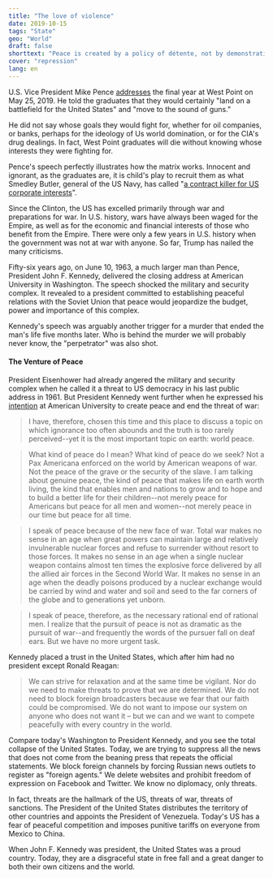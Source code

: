 ```yaml
---
title: "The love of violence"
date: 2019-10-15
tags: "State"
geo: "World"
draft: false
shorttext: "Peace is created by a policy of détente, not by demonstrating military strength."
cover: "repression"
lang: en
---
```


U.S. Vice President Mike Pence [addresses](https://www.whitehouse.gov/briefings-statements/remarks-vice-president-pence-west-point-graduation-ceremony/ "Remarks by Vice President Pence at the West Point Graduation Ceremony") the final year at West Point on May 25, 2019. He told the graduates that they would certainly "land on a battlefield for the United States" and "move to the sound of guns."

He did not say whose goals they would fight for, whether for oil companies, or banks, perhaps for the ideology of Us world domination, or for the CIA's drug dealings. In fact, West Point graduates will die without knowing whose interests they were fighting for.

Pence's speech perfectly illustrates how the matrix works. Innocent and ignorant, as the graduates are, it is child's play to recruit them as what Smedley Butler, general of the US Navy, has called "[a contract killer for US corporate interests](https://www.paulcraigroberts.org/2019/05/27/something-to-think-about-on-memorial-day/ "Something to Think About on Memorial Day")".

Since the Clinton, the US has excelled primarily through war and preparations for war. In U.S. history, wars have always been waged for the Empire, as well as for the economic and financial interests of those who benefit from the Empire. There were only a few years in U.S. history when the government was not at war with anyone. So far, Trump has nailed the many criticisms.

Fifty-six years ago, on June 10, 1963, a much larger man than Pence, President John F. Kennedy, delivered the closing address at American University in Washington. The speech shocked the military and security complex. It revealed to a president committed to establishing peaceful relations with the Soviet Union that peace would jeopardize the budget, power and importance of this complex.

Kennedy's speech was arguably another trigger for a murder that ended the man's life five months later. Who is behind the murder we will probably never know, the "perpetrator" was also shot.

#### The Venture of Peace

President Eisenhower had already angered the military and security complex when he called it a threat to US democracy in his last public address in 1961. But President Kennedy went further when he expressed his [intention](https://www.jfklibrary.org/archives/other-resources/john-f-kennedy-speeches/american-university-19630610 "COMMENCEMENT ADDRESS AT AMERICAN UNIVERSITY, WASHINGTON, D.C., JUNE 10, 1963") at American University to create peace and end the threat of war:

> I have, therefore, chosen this time and this place to discuss a topic on which ignorance too often abounds and the truth is too rarely perceived--yet it is the most important topic on earth: world peace.

> What kind of peace do I mean? What kind of peace do we seek? Not a Pax Americana enforced on the world by American weapons of war. Not the peace of the grave or the security of the slave. I am talking about genuine peace, the kind of peace that makes life on earth worth living, the kind that enables men and nations to grow and to hope and to build a better life for their children--not merely peace for Americans but peace for all men and women--not merely peace in our time but peace for all time.

> I speak of peace because of the new face of war. Total war makes no sense in an age when great powers can maintain large and relatively invulnerable nuclear forces and refuse to surrender without resort to those forces. It makes no sense in an age when a single nuclear weapon contains almost ten times the explosive force delivered by all the allied air forces in the Second World War. It makes no sense in an age when the deadly poisons produced by a nuclear exchange would be carried by wind and water and soil and seed to the far corners of the globe and to generations yet unborn.
 
> I speak of peace, therefore, as the necessary rational end of rational men. I realize that the pursuit of peace is not as dramatic as the pursuit of war--and frequently the words of the pursuer fall on deaf ears. But we have no more urgent task.

Kennedy placed a trust in the United States, which after him had no president except Ronald Reagan:

> We can strive for relaxation and at the same time be vigilant. Nor do we need to make threats to prove that we are determined. We do not need to block foreign broadcasters because we fear that our faith could be compromised. We do not want to impose our system on anyone who does not want it – but we can and we want to compete peacefully with every country in the world.

Compare today's Washington to President Kennedy, and you see the total collapse of the United States. Today, we are trying to suppress all the news that does not come from the beaning press that repeats the official statements. We block foreign channels by forcing Russian news outlets to register as "foreign agents." We delete websites and prohibit freedom of expression on Facebook and Twitter. We know no diplomacy, only threats.

In fact, threats are the hallmark of the US, threats of war, threats of sanctions. The President of the United States distributes the territory of other countries and appoints the President of Venezuela. Today's US has a fear of peaceful competition and imposes punitive tariffs on everyone from Mexico to China.

When John F. Kennedy was president, the United States was a proud country. Today, they are a disgraceful state in free fall and a great danger to both their own citizens and the world.
